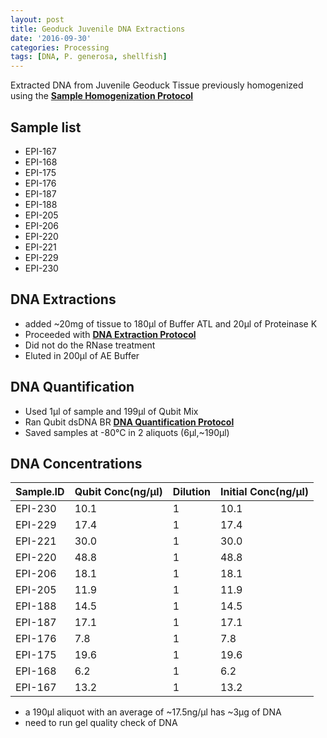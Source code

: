 ```yaml
---
layout: post
title: Geoduck Juvenile DNA Extractions
date: '2016-09-30'
categories: Processing
tags: [DNA, P. generosa, shellfish]
---
```


Extracted DNA from Juvenile Geoduck Tissue previously homogenized using the [**Sample Homogenization Protocol**](https://hputnam.github.io/Putnam_Lab_Notebook/Homogenization-N2-protocol/)

## Sample list    
* EPI-167
* EPI-168 
* EPI-175
* EPI-176
* EPI-187
* EPI-188
* EPI-205
* EPI-206
* EPI-220
* EPI-221
* EPI-229
* EPI-230   

## DNA Extractions 
* added ~20mg of tissue to 180µl of Buffer ATL and 20µl of Proteinase K
* Proceeded with [**DNA Extraction Protocol**](https://hputnam.github.io/Putnam_Lab_Notebook/DNA-Extraction-Protocol/)
* Did not do the RNase treatment
* Eluted in 200µl of AE Buffer

## DNA Quantification 
* Used 1µl of sample and 199µl of Qubit Mix
* Ran Qubit dsDNA BR [**DNA Quantification Protocol**](https://hputnam.github.io/Putnam_Lab_Notebook/Qubit_BR_DNA_Protocol/)
* Saved samples at -80°C in 2 aliquots (6µl,~190µl)

## DNA Concentrations  
**Sample.ID** | **Qubit Conc(ng/µl)** | **Dilution** | **Initial Conc(ng/µl)**
 ---|---|---|---
 EPI-230 | 10.1 | 1 | 10.1 
 EPI-229 | 17.4 | 1 |17.4 
 EPI-221 | 30.0 | 1 | 30.0 
 EPI-220 | 48.8 | 1 | 48.8 
 EPI-206 | 18.1 | 1 | 18.1 
 EPI-205 | 11.9 | 1 | 11.9 
 EPI-188 | 14.5 | 1 | 14.5 
 EPI-187 | 17.1 | 1 | 17.1 
 EPI-176 | 7.8 | 1 | 7.8 
 EPI-175 | 19.6 | 1 | 19.6 
 EPI-168 | 6.2 | 1 | 6.2 
 EPI-167 | 13.2 | 1 | 13.2
 
* a 190µl aliquot with an average of ~17.5ng/µl has ~3µg of DNA
* need to run gel quality check of DNA